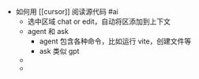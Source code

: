 - 如何用 [[cursor]] 阅读源代码 #ai
	- 选中区域 chat or edit，自动将区添加到上下文
	- agent 和 ask
		- agent 包含各种命令，比如运行 vite，创建文件等
		- ask 类似 gpt
	-
	-